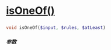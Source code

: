 [isOneOf()](http://twinh.github.com/widget/api/isOneOf)
=======================================================



### 
```php
void isOneOf($input, $rules, $atLeast)
```

##### 参数

